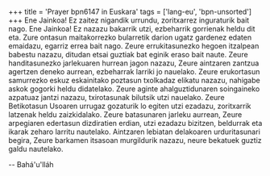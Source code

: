 +++
title = 'Prayer bpn6147 in Euskara'
tags = ['lang-eu', 'bpn-unsorted']
+++
Ene Jainkoa! Ez zaitez nigandik urrundu, zoritxarrez inguraturik bait nago. Ene Jainkoa! Ez nazazu bakarrik utzi, ezbeharrik gorrienak heldu dit eta. Zure ontasun maitakorrezko bularretik darion ugatz gardenez edaten emaidazu, egarriz errea bait nago. Zeure errukitasunezko hegoen itzalpean babestu nazazu, ditudan etsai guztiak bat eginik eraso bait naute. Zeure handitasunezko jarlekuaren hurrean jagon nazazu, Zeure aintzaren zantzua agertzen deneko aurrean, ezbeharrak larriki jo nauelako. Zeure erukortasun samurrezko eskuz eskainitako poztasun txolkadaz elikatu nazazu, nahigabe askok gogorki heldu didatelako. Zeure aginte ahalguztidunaren soingaineko azpatuaz jantzi nazazu, txirotasunak bilutsik utzi nauelako. Zeure Betikotasun Usoaren urrugaz gozaturik lo egiten utzi ezadazu, zoritxarrik latzenak heldu zaizkidalako. Zeure batasunaren jarleku aurrean, Zeure arpegiaren edertasun dizdiratien erdian, utzi ezadazu bizitzen, beldurrak eta ikarak zeharo larritu nautelako. Aintzaren lebiatan delakoaren urduritasunari begira, Zeure barkamen itsasoan murgildurik nazazu, neure bekatuek guztiz galdu nautelako.

-- Bahá'u'lláh
